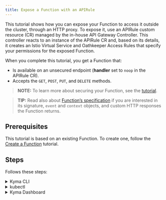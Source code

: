 ```yaml
---
title: Expose a Function with an APIRule
---
```


This tutorial shows how you can expose your Function to access it outside the cluster, through an HTTP proxy. To expose it, use an APIRule custom resource (CR) managed by the in-house API Gateway Controller. This controller reacts to an instance of the APIRule CR and, based on its details, it creates an Istio Virtual Service and Oathkeeper Access Rules that specify your permissions for the exposed Function.

When you complete this tutorial, you get a Function that:

- Is available on an unsecured endpoint (**handler** set to `noop` in the APIRule CR).
- Accepts the `GET`, `POST`, `PUT`, and `DELETE` methods.

>**NOTE:** To learn more about securing your Function, see the [tutorial](../00-api-exposure/apix-03-expose-and-secure-service.md).

>**TIP:** Read also about [Function’s specification](../../05-technical-reference/svls-08-function-specification.md) if you are interested in its signature, `event` and `context` objects, and custom HTTP responses the Function returns.

## Prerequisites

This tutorial is based on an existing Function. To create one, follow the [Create a Function](./svls-01-create-inline-function.md) tutorial.

## Steps

Follows these steps:

<div tabs name="steps" group="expose-function">
  <details>
  <summary label="cli">
  Kyma CLI
  </summary>

1. Export these variables:

      ```bash
      export DOMAIN={DOMAIN_NAME}
      export NAME={APIRULE_NAME}
      ```

2. Download the latest configuration of the Function from the cluster. This way you will update the local `config.yaml` file with the Function's code.

  ```bash
  kyma sync function $NAME -n $NAMESPACE
  ```

3. Edit the local `config.yaml` file and add the **apiRules** schema for the Function at the end of the file:

  ```yaml
  apiRules:
      - name: {APIRULE_NAME}
        service:
          host: {APIRULE_NAME}.{DOMAIN_NAME}
        rules:
          - methods:
              - GET
              - POST
              - PUT
              - DELETE
            accessStrategies:
              - handler: noop
  ```

4. Apply the new configuration to the cluster:

  ```bash
  kyma apply function
  ```

5. Check if the Function's code was pushed to the cluster and reflects the local configuration:

  ```bash
  kubectl get apirules $NAME -n $NAMESPACE
  ```

6. Check that the APIRule was created successfully and has the status `OK`:

  ```bash
  kubectl get apirules $NAME -n $NAMESPACE -o=jsonpath='{.status.APIRuleStatus.code}'
  ```

7. Call the Function's external address:

  ```bash
  curl https://$NAME.$DOMAIN
  ```

  </details>
  <details>
  <summary label="kubectl">
  kubectl
  </summary>

1. Export these variables:

    ```bash
    export DOMAIN={DOMAIN_NAME}
    export NAME={FUNCTION_NAME}
    export NAMESPACE={FUNCTION_NAMESPACE}
    ```

    >**NOTE:** Function takes the name from the Function CR name. The APIRule CR can have a different name but for the purpose of this tutorial, all related resources share a common name defined under the **NAME** variable.

2. Create an APIRule CR for your Function. It is exposed on port `80` that is the default port of the [Service Placeholder](../../05-technical-reference/00-architecture/svls-01-architecture.md).

    ```yaml
    cat <<EOF | kubectl apply -f -
    apiVersion: gateway.kyma-project.io/v1alpha1
    kind: APIRule
    metadata:
      name: $NAME
      namespace: $NAMESPACE
    spec:
      gateway: kyma-gateway.kyma-system.svc.cluster.local
      rules:
      - path: /.*
        accessStrategies:
        - config: {}
          handler: noop
        methods:
        - GET
        - POST
        - PUT
        - DELETE
      service:
        host: $NAME.$DOMAIN
        name: $NAME
        port: 80
    EOF
    ```

3. Check that the APIRule was created successfully and has the status `OK`:

    ```bash
    kubectl get apirules $NAME -n $NAMESPACE -o=jsonpath='{.status.APIRuleStatus.code}'
    ```

4. Access the Function's external address:

    ```bash
    curl https://$NAME.$DOMAIN
    ```

    </details>
    <details>
    <summary label="busola-ui">
    Kyma Dashboard
    </summary>

>**NOTE:** Kyma Dashboard uses Busola, which is not installed by default. Follow the [instructions](https://github.com/kyma-project/busola#installation) to install it.

1. Select a Namespace from the drop-down list in the top navigation panel. Make sure the Namespace includes the Function that you want to expose through an APIRule.

2. In the left navigation panel, go to **Workloads** > **Functions** and select the Function you want to expose.

3. Switch to the **Configuration** tab and select **Expose Function** in the APIRules section.

4. In the **General settings** section of the dialog box, enter the following information:

    - The APIRule's **Name** matching the Function's name.

    >**NOTE:** The APIRule CR can have a name different from that of the Function, but it is recommended that all related resources share a common name.

    - **Subdomain** to determine the host on which you want to expose your Function.

5. In the **Access strategies** section, select the `noop` handler from the drop-down list and leave the default settings with the `GET`, `POST`, `PUT`, `PATCH`, `DELETE`, and `HEAD` methods.

6. Select **Create** to confirm changes. The dialog box with the form will close.

7. Check if you can access the Function by selecting the HTTPS link under the **Host** column for the newly created APIRule.

    </details>
</div>
